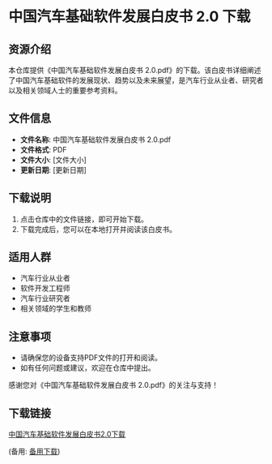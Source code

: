 # 中国汽车基础软件发展白皮书 2.0 下载

## 资源介绍

本仓库提供《中国汽车基础软件发展白皮书 2.0.pdf》的下载。该白皮书详细阐述了中国汽车基础软件的发展现状、趋势以及未来展望，是汽车行业从业者、研究者以及相关领域人士的重要参考资料。

## 文件信息

- **文件名称**: 中国汽车基础软件发展白皮书 2.0.pdf
- **文件格式**: PDF
- **文件大小**: [文件大小]
- **更新日期**: [更新日期]

## 下载说明

1. 点击仓库中的文件链接，即可开始下载。
2. 下载完成后，您可以在本地打开并阅读该白皮书。

## 适用人群

- 汽车行业从业者
- 软件开发工程师
- 汽车行业研究者
- 相关领域的学生和教师

## 注意事项

- 请确保您的设备支持PDF文件的打开和阅读。
- 如有任何问题或建议，欢迎在仓库中提出。

感谢您对《中国汽车基础软件发展白皮书 2.0.pdf》的关注与支持！

## 下载链接
[中国汽车基础软件发展白皮书2.0下载](https://pan.quark.cn/s/9df96df2c8f9) 

(备用: [备用下载](https://pan.baidu.com/s/1MCLXO4UISPCIO0qmvdtfYg?pwd=1234))
